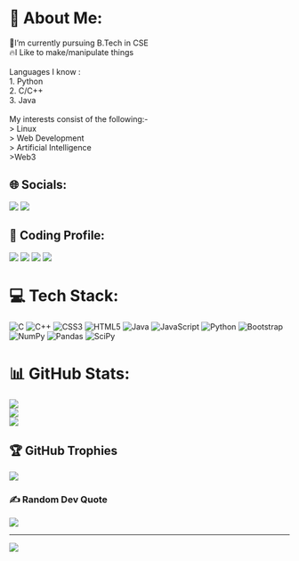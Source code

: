 # 💫 About Me:
:seedling:I’m currently pursuing B.Tech in CSE<br>:fire:I Like to make/manipulate things <br><br>Languages I know :<br>1. Python<br>2. C/C++<br>3. Java<br><br>My interests consist of the following:-<br>> Linux<br>> Web Development<br>> Artificial Intelligence<br>>Web3


## 🌐 Socials:
<a href="https://t.me/DEA_D69"><img src="https://img.shields.io/badge/Telegram-0088CC.svg?logo=telegram" /></a>
<a href="https://www.linkedin.com/in/anurag-vishwas-b21338237/" target="_blank"><img src="https://img.shields.io/badge/LinkedIn-0077B5.svg?logo=linkedin&logoColor=white"/></a>

## 🚀 Coding Profile:
<a href="https://leetcode.com/ANURAGVISHWAS/"><img src="https://img.shields.io/badge/LeetCode-FFA116.svg?logo=leetcode&logoColor=white"/></a>
<a href="https://www.hackerearth.com/@anuragvishwas19-"><img src="https://img.shields.io/badge/HackerEarth-323754.svg?logo=hackerearth&logoColor=white"/></a>
<a href="https://www.codingninjas.com/studio/profile/a590f8b9-dca7-4220-a107-ab983b721b45"><img src="https://img.shields.io/badge/CodingNinjas-1F2043.svg?logo=codingninjas&logoColor=white"/></a>
<a href="https://www.interviewbit.com/profile/dot-d69"><img src="https://img.shields.io/badge/InterviewBit-008000.svg?logo=interviewbit&logoColor=white"/></a>

# 💻 Tech Stack:
![C](https://img.shields.io/badge/c-%2300599C.svg?style=plastic&logo=c&logoColor=white) ![C++](https://img.shields.io/badge/c++-%2300599C.svg?style=plastic&logo=c%2B%2B&logoColor=white) ![CSS3](https://img.shields.io/badge/css3-%231572B6.svg?style=plastic&logo=css3&logoColor=white) ![HTML5](https://img.shields.io/badge/html5-%23E34F26.svg?style=plastic&logo=html5&logoColor=white) ![Java](https://img.shields.io/badge/java-%23ED8B00.svg?style=plastic&logo=java&logoColor=white) ![JavaScript](https://img.shields.io/badge/javascript-%23323330.svg?style=plastic&logo=javascript&logoColor=%23F7DF1E) ![Python](https://img.shields.io/badge/python-3670A0?style=plastic&logo=python&logoColor=ffdd54) ![Bootstrap](https://img.shields.io/badge/bootstrap-%23563D7C.svg?style=plastic&logo=bootstrap&logoColor=white) ![NumPy](https://img.shields.io/badge/numpy-%23013243.svg?style=plastic&logo=numpy&logoColor=white) ![Pandas](https://img.shields.io/badge/pandas-%23150458.svg?style=plastic&logo=pandas&logoColor=white) ![SciPy](https://img.shields.io/badge/SciPy-%230C55A5.svg?style=plastic&logo=scipy&logoColor=%white)
# 📊 GitHub Stats:
![](https://github-readme-stats.vercel.app/api?username=dot-D69&theme=radical&hide_border=false&include_all_commits=true&count_private=false)<br/>
![](https://github-readme-streak-stats.herokuapp.com/?user=dot-D69&theme=radical&hide_border=false)<br/>
![](https://github-readme-stats.vercel.app/api/top-langs/?username=dot-D69&theme=radical&hide_border=false&include_all_commits=true&count_private=false&layout=compact)

## 🏆 GitHub Trophies
![](https://github-profile-trophy.vercel.app/?username=dot-D69&theme=radical&no-frame=true&no-bg=false&margin-w=4)

### ✍️ Random Dev Quote
![](https://quotes-github-readme.vercel.app/api?type=horizontal&theme=radical)

---
[![](https://visitcount.itsvg.in/api?id=dot-D69&label=Profile%20Views&color=6&icon=8&pretty=true)](https://visitcount.itsvg.in)